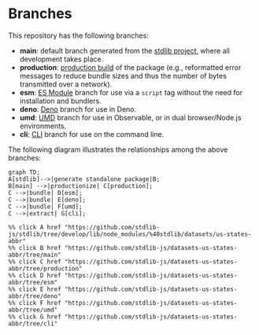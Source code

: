 <!--

@license Apache-2.0

Copyright (c) 2023 The Stdlib Authors.

Licensed under the Apache License, Version 2.0 (the "License");
you may not use this file except in compliance with the License.
You may obtain a copy of the License at

    http://www.apache.org/licenses/LICENSE-2.0

Unless required by applicable law or agreed to in writing, software
distributed under the License is distributed on an "AS IS" BASIS,
WITHOUT WARRANTIES OR CONDITIONS OF ANY KIND, either express or implied.
See the License for the specific language governing permissions and
limitations under the License.

-->

# Branches

This repository has the following branches:

-   **main**: default branch generated from the [stdlib project][stdlib-url], where all development takes place.
-   **production**: [production build][production-url] of the package (e.g., reformatted error messages to reduce bundle sizes and thus the number of bytes transmitted over a network).
-   **esm**: [ES Module][esm-url] branch for use via a `script` tag without the need for installation and bundlers.
-   **deno**: [Deno][deno-url] branch for use in Deno.
-   **umd**: [UMD][umd-url] branch for use in Observable, or in dual browser/Node.js environments.
-   **cli**: [CLI][cli-url] branch for use on the command line.

The following diagram illustrates the relationships among the above branches:

```mermaid
graph TD;
A[stdlib]-->|generate standalone package|B;
B[main] -->|productionize| C[production];
C -->|bundle| D[esm];
C -->|bundle| E[deno];
C -->|bundle| F[umd];
C -->|extract| G[cli];

%% click A href "https://github.com/stdlib-js/stdlib/tree/develop/lib/node_modules/%40stdlib/datasets/us-states-abbr"
%% click B href "https://github.com/stdlib-js/datasets-us-states-abbr/tree/main"
%% click C href "https://github.com/stdlib-js/datasets-us-states-abbr/tree/production"
%% click D href "https://github.com/stdlib-js/datasets-us-states-abbr/tree/esm"
%% click E href "https://github.com/stdlib-js/datasets-us-states-abbr/tree/deno"
%% click F href "https://github.com/stdlib-js/datasets-us-states-abbr/tree/umd"
%% click G href "https://github.com/stdlib-js/datasets-us-states-abbr/tree/cli"
```

[stdlib-url]: https://github.com/stdlib-js/stdlib/tree/develop/lib/node_modules/%40stdlib/datasets/us-states-abbr
[production-url]: https://github.com/stdlib-js/datasets-us-states-abbr/tree/production
[deno-url]: https://github.com/stdlib-js/datasets-us-states-abbr/tree/deno
[umd-url]: https://github.com/stdlib-js/datasets-us-states-abbr/tree/umd
[esm-url]: https://github.com/stdlib-js/datasets-us-states-abbr/tree/esm
[cli-url]: https://github.com/stdlib-js/datasets-us-states-abbr/tree/cli